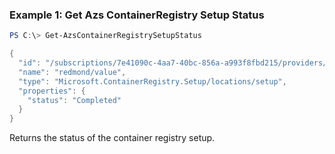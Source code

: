 ### Example 1: Get Azs ContainerRegistry Setup Status
```powershell
PS C:\> Get-AzsContainerRegistrySetupStatus

{
  "id": "/subscriptions/7e41090c-4aa7-40bc-856a-a993f8fbd215/providers/Microsoft.ContainerRegistry.Setup/locations/redmond/setup/value",
  "name": "redmond/value",
  "type": "Microsoft.ContainerRegistry.Setup/locations/setup",
  "properties": {
    "status": "Completed"
  }
}
```

Returns the status of the container registry setup.

